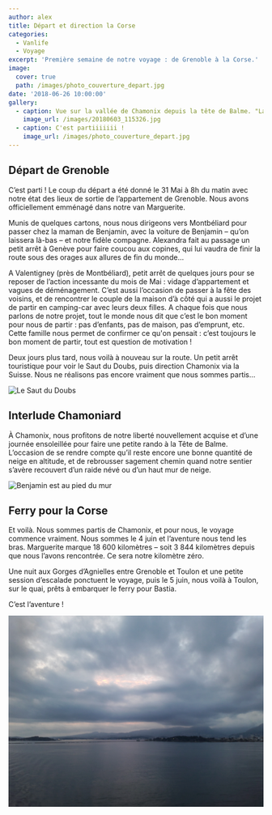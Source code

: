 ```yaml
---
author: alex
title: Départ et direction la Corse
categories:
  - Vanlife
  - Voyage
excerpt: 'Première semaine de notre voyage : de Grenoble à la Corse.'
image:
  cover: true
  path: /images/photo_couverture_depart.jpg
date: '2018-06-26 10:00:00'
gallery:
  - caption: Vue sur la vallée de Chamonix depuis la tête de Balme. "La vue est belle."
    image_url: /images/20180603_115326.jpg
  - caption: C'est partiiiiiii !
    image_url: /images/photo_couverture_depart.jpg
---
```

## Départ de Grenoble

C’est parti ! Le coup du départ a été donné le 31 Mai à 8h du matin avec notre état des lieux de sortie de l’appartement de Grenoble. Nous avons officiellement emménagé dans notre van Marguerite.

Munis de quelques cartons, nous nous dirigeons vers Montbéliard pour passer chez la maman de Benjamin, avec la voiture de Benjamin – qu’on laissera là-bas – et notre fidèle compagne. Alexandra fait au passage un petit arrêt à Genève pour faire coucou aux copines, qui lui vaudra de finir la route sous des orages aux allures de fin du monde… 

A Valentigney (près de Montbéliard), petit arrêt de quelques jours pour se reposer de l’action incessante du mois de Mai : vidage d’appartement et vagues de déménagement. C’est aussi l’occasion de passer à la fête des voisins, et de rencontrer le couple de la maison d’à côté qui a aussi le projet de partir en camping-car avec leurs deux filles. A chaque fois que nous parlons de notre projet, tout le monde nous dit que c’est le bon moment pour nous de partir : pas d’enfants, pas de maison, pas d’emprunt, etc. Cette famille nous permet de confirmer ce qu'on pensait : c’est toujours le bon moment de partir, tout est question de motivation !

Deux jours plus tard, nous voilà à nouveau sur la route. Un petit arrêt touristique pour voir le Saut du Doubs, puis direction Chamonix via la Suisse. Nous ne réalisons pas encore vraiment que nous sommes partis…

![Le Saut du Doubs](/images/20180602_130239.jpg)

## Interlude Chamoniard

À Chamonix, nous profitons de notre liberté nouvellement acquise et d’une journée ensoleillée pour faire une petite rando à la Tête de Balme. L’occasion de se rendre compte qu’il reste encore une bonne quantité de neige en altitude, et de rebrousser sagement chemin quand notre sentier s’avère recouvert d’un raide névé ou d’un haut mur de neige.

![Benjamin est au pied du mur](/images/20180603_114330.jpg)

## Ferry pour la Corse

Et voilà. Nous sommes partis de Chamonix, et pour nous, le voyage commence vraiment. Nous sommes le 4 juin et l’aventure nous tend les bras. Marguerite marque 18 600 kilomètres – soit 3 844 kilomètres depuis que nous l’avons rencontrée. Ce sera notre kilomètre zéro. 

Une nuit aux Gorges d’Agnielles entre Grenoble et Toulon et une petite session d’escalade ponctuent le voyage, puis le 5 juin, nous voilà à Toulon, sur le quai, prêts à embarquer le ferry pour Bastia. 

C’est l’aventure !

![Départ de Toulon !](/images/20180605_211501.jpg)
